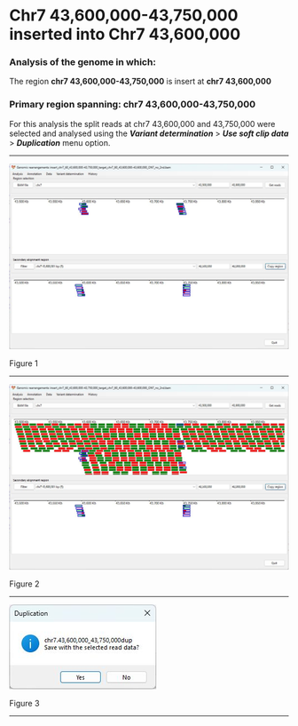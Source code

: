# Chr7 43,600,000-43,750,000  inserted into Chr7 43,600,000

### Analysis of the genome in which: 

The region **chr7 43,600,000-43,750,000** is insert at **chr7 43,600,000**

### Primary region spanning: chr7 43,600,000-43,750,000 

For this analysis the split reads at chr7 43,600,000 and 43,750,000 were selected and analysed using the ___Variant determination___ > ___Use soft clip data___ > ___Duplication___ menu option.<hr />

![image](images/insert_chr7_60_43,600,000-43,750,000_target_chr7_60_43,600,000-43,600,000_ONT_no_2nd_1.jpg)

Figure 1

<hr />


![image](images/insert_chr7_60_43,600,000-43,750,000_target_chr7_60_43,600,000-43,600,000_ONT_no_2nd_1_all.jpg)

Figure 2

<hr />


![image](images/insert_chr7_60_43,600,000-43,750,000_target_chr7_60_43,600,000-43,600,000_ONT_no_2nd_1_results.jpg)

Figure 3

<hr />

